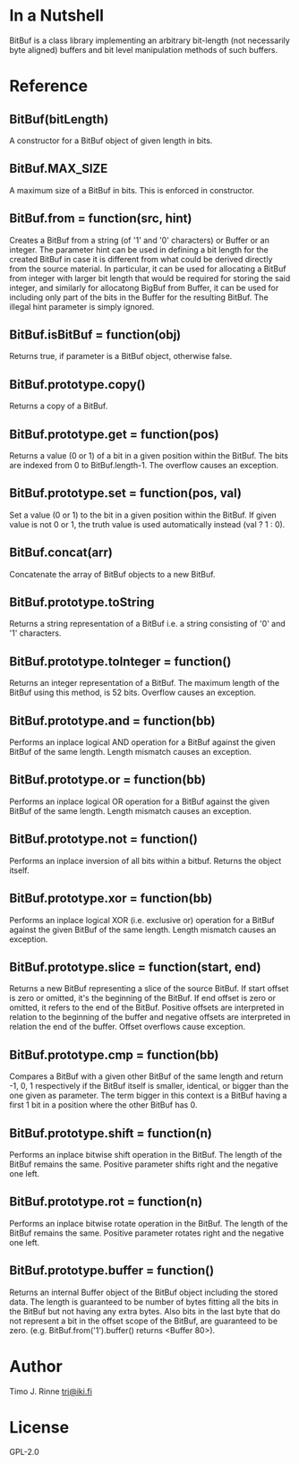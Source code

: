 In a Nutshell
=============

BitBuf is a class library implementing an arbitrary bit-length (not
necessarily byte aligned) buffers and bit level manipulation methods
of such buffers.


Reference
=========

BitBuf(bitLength)
-----------------

A constructor for a BitBuf object of given length in bits.

BitBuf.MAX_SIZE
---------------

A maximum size of a BitBuf in bits. This is enforced in constructor.

BitBuf.from = function(src, hint)
---------------------------------

Creates a BitBuf from a string (of '1' and '0' characters) or Buffer
or an integer. The parameter hint can be used in defining a bit length
for the created BitBuf in case it is different from what could be
derived directly from the source material. In particular, it can be
used for allocating a BitBuf from integer with larger bit length that
would be required for storing the said integer, and similarly for
allocatong BigBuf from Buffer, it can be used for including only part
of the bits in the Buffer for the resulting BitBuf. The illegal hint
parameter is simply ignored.

BitBuf.isBitBuf = function(obj)
-------------------------------

Returns true, if parameter is a BitBuf object, otherwise false.

BitBuf.prototype.copy()
-----------------------

Returns a copy of a BitBuf.

BitBuf.prototype.get = function(pos)
------------------------------------

Returns a value (0 or 1) of a bit in a given position within the
BitBuf. The bits are indexed from 0 to BitBuf.length-1. The overflow
causes an exception.

BitBuf.prototype.set = function(pos, val)
-----------------------------------------

Set a value (0 or 1) to the bit in a given position within the
BitBuf. If given value is not 0 or 1, the truth value is used
automatically instead (val ? 1 : 0).

BitBuf.concat(arr)
------------------

Concatenate the array of BitBuf objects to a new BitBuf.

BitBuf.prototype.toString
-------------------------

Returns a string representation of a BitBuf i.e. a string consisting
of '0' and '1' characters.

BitBuf.prototype.toInteger = function()
---------------------------------------

Returns an integer representation of a BitBuf. The maximum length of
the BitBuf using this method, is 52 bits. Overflow causes an
exception.


BitBuf.prototype.and = function(bb)
-----------------------------------

Performs an inplace logical AND operation for a BitBuf against the
given BitBuf of the same length. Length mismatch causes an exception.

BitBuf.prototype.or = function(bb)
-----------------------------------

Performs an inplace logical OR operation for a BitBuf against the
given BitBuf of the same length. Length mismatch causes an exception.

BitBuf.prototype.not = function()
-----------------------------------

Performs an inplace inversion of all bits within a bitbuf. Returns the
object itself.

BitBuf.prototype.xor = function(bb)
-----------------------------------

Performs an inplace logical XOR (i.e. exclusive or) operation for a
BitBuf against the given BitBuf of the same length. Length mismatch
causes an exception.

BitBuf.prototype.slice = function(start, end)
---------------------------------------------

Returns a new BitBuf representing a slice of the source BitBuf. If
start offset is zero or omitted, it's the beginning of the BitBuf. If
end offset is zero or omitted, it refers to the end of the
BitBuf. Positive offsets are interpreted in relation to the beginning
of the buffer and negative offsets are interpreted in relation the end
of the buffer. Offset overflows cause exception.

BitBuf.prototype.cmp = function(bb)
-----------------------------------

Compares a BitBuf with a given other BitBuf of the same length and
return -1, 0, 1 respectively if the BitBuf itself is smaller,
identical, or bigger than the one given as parameter. The term bigger
in this context is a BitBuf having a first 1 bit in a position where
the other BitBuf has 0.

BitBuf.prototype.shift = function(n)
------------------------------------

Performs an inplace bitwise shift operation in the BitBuf. The length
of the BitBuf remains the same. Positive parameter shifts right and
the negative one left.

BitBuf.prototype.rot = function(n)
----------------------------------

Performs an inplace bitwise rotate operation in the BitBuf. The length
of the BitBuf remains the same. Positive parameter rotates right and
the negative one left.

BitBuf.prototype.buffer = function()
------------------------------------

Returns an internal Buffer object of the BitBuf object including the
stored data. The length is guaranteed to be number of bytes fitting
all the bits in the BitBuf but not having any extra bytes. Also bits
in the last byte that do not represent a bit in the offset scope of
the BitBuf, are guaranteed to be zero. (e.g. BitBuf.from('1').buffer()
returns <Buffer 80>).


Author
======

Timo J. Rinne <tri@iki.fi>


License
=======

GPL-2.0
